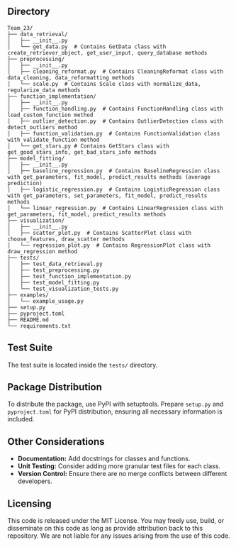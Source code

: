 ## Directory

```plaintext
Team_23/
├── data_retrieval/
│   ├── __init__.py
│   └── get_data.py  # Contains GetData class with create_retriever_object, get_user_input, query_database methods
├── preprocessing/
│   ├── __init__.py
│   ├── cleaning_reformat.py  # Contains CleaningReformat class with data_cleaning, data_reformatting methods
│   └── scale.py  # Contains Scale class with normalize_data, regularize_data methods
├── function_implementation/
│   ├── __init__.py
│   ├── function_handling.py  # Contains FunctionHandling class with load_custom_function method
│   ├── outlier_detection.py  # Contains OutlierDetection class with detect_outliers method
│   ├── function_validation.py  # Contains FunctionValidation class with validate_function method
│   └── get_stars.py # Contains GetStars class with get_good_stars_info, get_bad_stars_info methods 
├── model_fitting/
│   ├── __init__.py
│   ├── baseline_regression.py  # Contains BaselineRegression class with get_parameters, fit_model, predict_results methods (average prediction)
│   ├── logistic_regression.py  # Contains LogisticRegression class with get_parameters, set_parameters, fit_model, predict_results methods
│   └── linear_regression.py  # Contains LinearRegression class with get_parameters, fit_model, predict_results methods
├── visualization/
│   ├── __init__.py
│   ├── scatter_plot.py  # Contains ScatterPlot class with choose_features, draw_scatter methods
│   └── regression_plot.py  # Contains RegressionPlot class with draw_regression method
├── tests/
│   ├── test_data_retrieval.py
│   ├── test_preprocessing.py
│   ├── test_function_implementation.py
│   ├── test_model_fitting.py
│   └── test_visualization_tests.py
├── examples/
│   └── example_usage.py
├── setup.py
├── pyproject.toml
├── README.md
└── requirements.txt
```

## Test Suite
The test suite is located inside the `tests/` directory.

## Package Distribution
To distribute the package, use PyPI with setuptools. Prepare `setup.py` and `pyproject.toml` for PyPI distribution, ensuring all necessary information is included.

## Other Considerations
- **Documentation:** Add docstrings for classes and functions.
- **Unit Testing:** Consider adding more granular test files for each class.
- **Version Control:** Ensure there are no merge conflicts between different developers.

## Licensing
This code is released under the MIT License. You may freely use, build, or disseminate on this code as long as provide attribution back to this repository. We are not liable for any 
issues arising from the use of this code. 